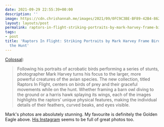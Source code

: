 ```yaml
---
date: 2021-09-29 22:55:39+00:00
description: ''
image: https://cdn.chrishannah.me/images/2021/09/0FC9C3BE-BF89-42B4-862F-FC100DBF9EE9.jpeg
layout: layouts/post
permalink: raptors-in-flight-striking-portraits-by-mark-harvey-frame-birds-of-prey-on-the-hunt/
tags:
- post
title: 'Raptors In Flight: Striking Portraits by Mark Harvey Frame Birds of Prey on
  the Hunt'
---
```


[Colossal](https://www.thisiscolossal.com/2021/09/raptors-in-flight-mark-harvey/):

> Following his portraits of acrobatic birds performing a series of stunts, photographer Mark Harvey turns his focus to the larger, more powerful creatures of the avian species. The new collection, titled Raptors In Flight, centers on birds of prey and their graceful movements while on the hunt. Whether framing a barn owl diving to the ground or a harris hawk splaying its wings, each of the images highlights the raptors’ unique physical features, making the individual details of their feathers, curved beaks, and eyes visible.

Mark's photos are absolutely stunning. My favourite is definitely the Golden Eagle above. [His Instagram](https://instagram.com/markharveyphoto?utm_medium=copy_link) seems to be full of great photos too.